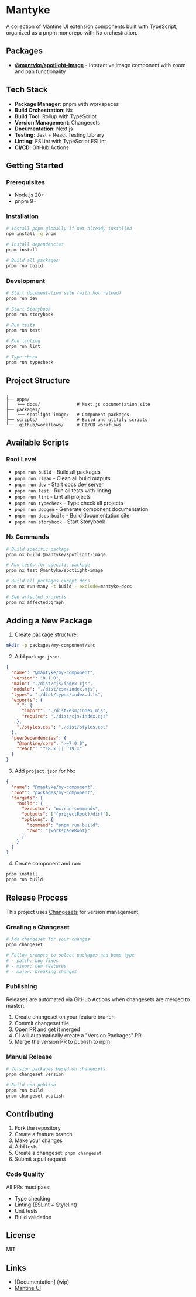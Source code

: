 # Mantyke

A collection of Mantine UI extension components built with TypeScript, organized as a pnpm monorepo with Nx orchestration.

## Packages

- **[@mantyke/spotlight-image](./packages/spotlight-image)** - Interactive image component with zoom and pan functionality

## Tech Stack

- **Package Manager**: pnpm with workspaces
- **Build Orchestration**: Nx
- **Build Tool**: Rollup with TypeScript
- **Version Management**: Changesets
- **Documentation**: Next.js
- **Testing**: Jest + React Testing Library
- **Linting**: ESLint with TypeScript ESLint
- **CI/CD**: GitHub Actions

## Getting Started

### Prerequisites

- Node.js 20+
- pnpm 9+

### Installation

```bash
# Install pnpm globally if not already installed
npm install -g pnpm

# Install dependencies
pnpm install

# Build all packages
pnpm run build
```

### Development

```bash
# Start documentation site (with hot reload)
pnpm run dev

# Start Storybook
pnpm run storybook

# Run tests
pnpm run test

# Run linting
pnpm run lint

# Type check
pnpm run typecheck
```

## Project Structure

```
.
├── apps/
│   └── docs/              # Next.js documentation site
├── packages/
│   └── spotlight-image/   # Component packages
├── scripts/               # Build and utility scripts
└── .github/workflows/     # CI/CD workflows
```

## Available Scripts

### Root Level

- `pnpm run build` - Build all packages
- `pnpm run clean` - Clean all build outputs
- `pnpm run dev` - Start docs dev server
- `pnpm run test` - Run all tests with linting
- `pnpm run lint` - Lint all projects
- `pnpm run typecheck` - Type check all projects
- `pnpm run docgen` - Generate component documentation
- `pnpm run docs:build` - Build documentation site
- `pnpm run storybook` - Start Storybook

### Nx Commands

```bash
# Build specific package
pnpm nx build @mantyke/spotlight-image

# Run tests for specific package
pnpm nx test @mantyke/spotlight-image

# Build all packages except docs
pnpm nx run-many -t build --exclude=mantyke-docs

# See affected projects
pnpm nx affected:graph
```

## Adding a New Package

1. Create package structure:
```bash
mkdir -p packages/my-component/src
```

2. Add `package.json`:
```json
{
  "name": "@mantyke/my-component",
  "version": "0.1.0",
  "main": "./dist/cjs/index.cjs",
  "module": "./dist/esm/index.mjs",
  "types": "./dist/types/index.d.ts",
  "exports": {
    ".": {
      "import": "./dist/esm/index.mjs",
      "require": "./dist/cjs/index.cjs"
    },
    "./styles.css": "./dist/styles.css"
  },
  "peerDependencies": {
    "@mantine/core": ">=7.0.0",
    "react": "^18.x || ^19.x"
  }
}
```

3. Add `project.json` for Nx:
```json
{
  "name": "@mantyke/my-component",
  "root": "packages/my-component",
  "targets": {
    "build": {
      "executor": "nx:run-commands",
      "outputs": ["{projectRoot}/dist"],
      "options": {
        "command": "pnpm run build",
        "cwd": "{workspaceRoot}"
      }
    }
  }
}
```

4. Create component and run:
```bash
pnpm install
pnpm run build
```

## Release Process

This project uses [Changesets](https://github.com/changesets/changesets) for version management.

### Creating a Changeset

```bash
# Add changeset for your changes
pnpm changeset

# Follow prompts to select packages and bump type
# - patch: bug fixes
# - minor: new features
# - major: breaking changes
```

### Publishing

Releases are automated via GitHub Actions when changesets are merged to master:

1. Create changeset on your feature branch
2. Commit changeset file
3. Open PR and get it merged
4. CI will automatically create a "Version Packages" PR
5. Merge the version PR to publish to npm

### Manual Release

```bash
# Version packages based on changesets
pnpm changeset version

# Build and publish
pnpm run build
pnpm changeset publish
```

## Contributing

1. Fork the repository
2. Create a feature branch
3. Make your changes
4. Add tests
5. Create a changeset: `pnpm changeset`
6. Submit a pull request

### Code Quality

All PRs must pass:
- Type checking
- Linting (ESLint + Stylelint)
- Unit tests
- Build validation

## License

MIT

## Links

- [Documentation] (wip)
- [Mantine UI](https://mantine.dev)